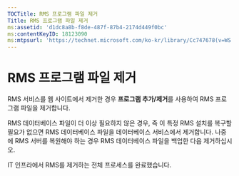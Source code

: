 ```yaml
---
TOCTitle: RMS 프로그램 파일 제거
Title: RMS 프로그램 파일 제거
ms:assetid: 'd1dc8a8b-f8de-487f-87b4-2174d449f0bc'
ms:contentKeyID: 18123090
ms:mtpsurl: 'https://technet.microsoft.com/ko-kr/library/Cc747678(v=WS.10)'
---
```


RMS 프로그램 파일 제거
======================

RMS 서비스를 웹 사이트에서 제거한 경우 **프로그램 추가/제거**를 사용하여 RMS 프로그램 파일을 제거합니다.

RMS 데이터베이스 파일이 더 이상 필요하지 않은 경우, 즉 이 특정 RMS 설치를 복구할 필요가 없으면 RMS 데이터베이스 파일을 데이터베이스 서비스에서 제거합니다. 나중에 RMS 서버를 복원해야 하는 경우 RMS 데이터베이스 파일을 백업한 다음 제거하십시오.

IT 인프라에서 RMS를 제거하는 전체 프로세스를 완료했습니다.
